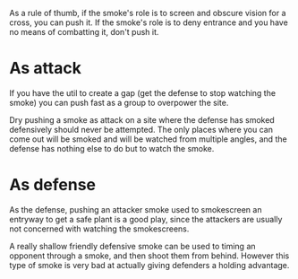 As a rule of thumb, if the smoke's role is to screen and obscure vision for a cross, you can push it. If the smoke's role is to deny entrance and you have no means of combatting it, don't push it.

# As attack
If you have the util to create a gap (get the defense to stop watching the smoke) you can push fast as a group to overpower the site.

Dry pushing a smoke as attack on a site where the defense has smoked defensively should never be attempted. The only places where you can come out will be smoked and will be watched from multiple angles, and the defense has nothing else to do but to watch the smoke.

# As defense
As the defense, pushing an attacker smoke used to smokescreen an entryway to get a safe plant is a good play, since the attackers are usually not concerned with watching the smokescreens.

A really shallow friendly defensive smoke can be used to timing an opponent through a smoke, and then shoot them from behind. However this type of smoke is very bad at actually giving defenders a holding advantage.
